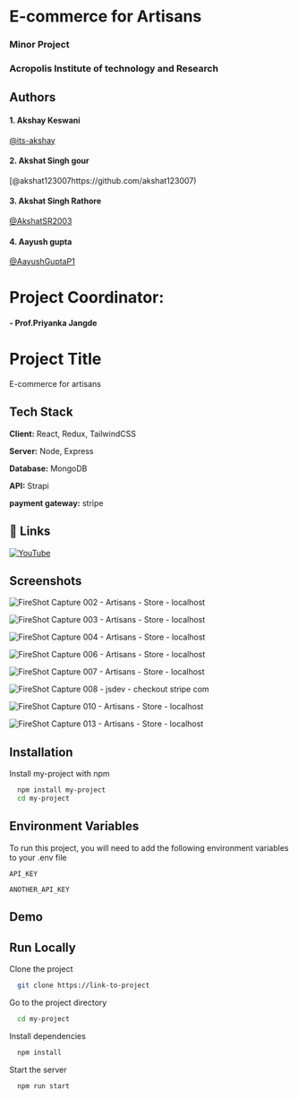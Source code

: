 # E-commerce for Artisans
### Minor Project

### Acropolis Institute of technology and Research


## Authors

#### 1. Akshay Keswani
[@its-akshay](https://www.github.com/its-akshay)

#### 2. Akshat Singh gour

[@akshat123007https://github.com/akshat123007)
#### 3. Akshat Singh Rathore
[@AkshatSR2003](https://github.com/AkshatSR2003)
#### 4. Aayush gupta
[@AayushGuptaP1](https://github.com/AayushGuptaP1)
# Project Coordinator:
#### - **Prof.Priyanka Jangde**


# Project Title

E-commerce for artisans


## Tech Stack

**Client:** React, Redux, TailwindCSS

**Server:** Node, Express 

**Database:** MongoDB

**API:** Strapi

**payment gateway:** stripe



## 🔗 Links


[![YouTube](https://img.shields.io/badge/YouTube-red?style=for-the-badge&logo=youtube&logoColor=white)](https://youtu.be/gE0hYQYKClg)




## Screenshots


![FireShot Capture 002 - Artisans - Store - localhost](https://user-images.githubusercontent.com/71098450/233109258-e64364b4-2170-4746-a859-f81d52410b87.png)

![FireShot Capture 003 - Artisans - Store - localhost](https://user-images.githubusercontent.com/71098450/233109284-52acf204-1bad-4bab-b66e-d5314d81fbc8.png)

![FireShot Capture 004 - Artisans - Store - localhost](https://user-images.githubusercontent.com/71098450/233109322-3490fbd3-0142-46d3-9fdf-aa700b163627.png)

![FireShot Capture 006 - Artisans - Store - localhost](https://user-images.githubusercontent.com/71098450/233109405-9c85df67-3ae3-44df-ac4b-6f85688ce1fa.png)

![FireShot Capture 007 - Artisans - Store - localhost](https://user-images.githubusercontent.com/71098450/233109409-f5a2fbae-ffa9-403f-b965-9ba9c36b084d.png)

![FireShot Capture 008 - jsdev - checkout stripe com](https://user-images.githubusercontent.com/71098450/233109511-5fdb2dcc-cd88-405f-a7d4-a87960c99633.png)

![FireShot Capture 010 - Artisans - Store - localhost](https://user-images.githubusercontent.com/71098450/233109535-0ab851d7-0744-47af-a708-d9aa08f29b43.png)

![FireShot Capture 013 - Artisans - Store - localhost](https://user-images.githubusercontent.com/71098450/233109570-d7f0664b-f26c-48f7-9a4c-d3a3b8ffdcfc.png)


## Installation

Install my-project with npm

```bash
  npm install my-project
  cd my-project
```
    

## Environment Variables

To run this project, you will need to add the following environment variables to your .env file

`API_KEY`

`ANOTHER_API_KEY`


## Demo



## Run Locally

Clone the project

```bash
  git clone https://link-to-project
```

Go to the project directory

```bash
  cd my-project
```

Install dependencies

```bash
  npm install
```

Start the server

```bash
  npm run start
```


